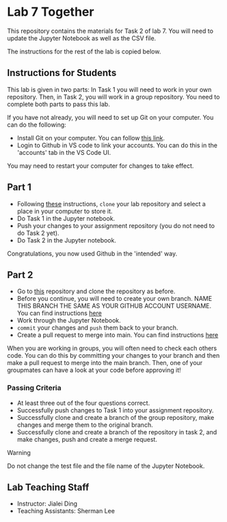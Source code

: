 # Lab 7 Together

This repository contains the materials for Task 2 of lab 7.
You will need to update the Jupyter Notebook as well as the CSV file.

The instructions for the rest of the lab is copied below.

## Instructions for Students

This lab is given in two parts: In Task 1 you will need to work in your own repository. Then, in Task 2, you will work in a group repository. You need to complete both parts to pass this lab. 

If you have not already, you will need to set up Git on your computer. You can do the following:

- Install Git on your computer. You can follow [this link](https://git-scm.com/downloads).
- Login to Github in VS code to link your accounts. You can do this in the 'accounts' tab in the VS Code UI. 

You may need to restart your computer for changes to take effect.

## Part 1

- Following [these](https://learn.microsoft.com/en-us/visualstudio/version-control/git-clone-repository?view=vs-2022) instructions, `clone` your lab repository and select a place in your computer to store it. 
- Do Task 1 in the Jupyter notebook.
- Push your changes to your assignment repository (you do not need to do Task 2 yet).
- Do Task 2 in the Jupyter notebook.  

Congratulations, you now used Github in the 'intended' way. 


## Part 2

- Go to [this](link) repository and clone the repository as before.
- Before you continue, you will need to create your own branch. NAME THIS BRANCH THE SAME AS YOUR GITHUB ACCOUNT USERNAME. You can find instructions [here](https://learn.microsoft.com/en-us/visualstudio/version-control/git-create-branch?view=vs-2022)
- Work through the Jupyter Notebook.
- `commit` your changes and `push` them back to your branch. 
- Create a pull request to merge into main. You can find instructions [here](https://docs.github.com/en/pull-requests/collaborating-with-pull-requests/proposing-changes-to-your-work-with-pull-requests/creating-a-pull-request)
 
When you are working in groups, you will often need to check each others code. You can do this by committing your changes to your branch and then make a pull request to merge into the main branch. Then, one of your groupmates can have a look at your code before approving it!

### Passing Criteria
- At least three out of the four questions correct.
- Successfully push changes to Task 1 into your assignment repository.
- Successfully clone and create a branch of the group repository, make changes and merge them to the original branch.
- Successfully clone and create a branch of the repository in task 2, and make changes, push and create a merge request.


> [!WARNING]
> Do not change the test file and the file name of the Jupyter Notebook. 


## Lab Teaching Staff
* Instructor: Jialei Ding
* Teaching Assistants: Sherman Lee
